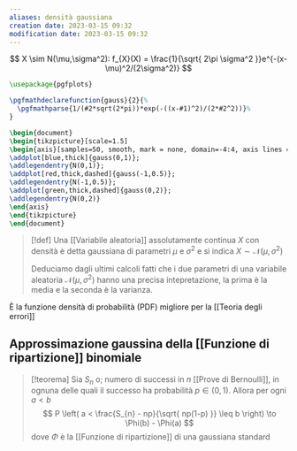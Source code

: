 ```yaml
---
aliases: densità gaussiana
creation date: 2023-03-15 09:32
modification date: 2023-03-15 09:32
---
```





$$
X \sim N(\mu,\sigma^2): f_{X}(X) = \frac{1}{\sqrt{ 2\pi \sigma^2 }}e^{-(x-\mu)^2/(2\sigma^2)}
$$

```tikz
\usepackage{pgfplots}

\pgfmathdeclarefunction{gauss}{2}{%
  \pgfmathparse{1/(#2*sqrt(2*pi))*exp(-((x-#1)^2)/(2*#2^2))}%
}

\begin{document}
\begin{tikzpicture}[scale=1.5]
\begin{axis}[samples=50, smooth, mark = none, domain=-4:4, axis lines = left]
\addplot[blue,thick]{gauss(0,1)};
\addlegendentry{N(0,1)};
\addplot[red,thick,dashed]{gauss(-1,0.5)};
\addlegendentry{N(-1,0.5)};
\addplot[green,thick,dashed]{gauss(0,2)};
\addlegendentry{N(0,2)}
\end{axis}
\end{tikzpicture}
\end{document}
```

>[!def]
>Una [[Variabile aleatoria]] assolutamente continua $X$ con densità è detta gaussiana di parametri $\mu$ e $\sigma^2$ e si indica $X \sim \mathcal{N}(\mu,\sigma^2)$
>
>Deduciamo dagli ultimi calcoli fatti che i due parametri di una variabile aleatoria $\mathcal{N}(\mu,\sigma^2)$ hanno una precisa intepretazione, la prima è la media e la seconda è la varianza.

È la funzione densità di probabilità (PDF) migliore per la [[Teoria degli errori]]
## Approssimazione gaussina della [[Funzione di ripartizione]] binomiale

>[!teorema]
>Sia $S_{n}$ o; numero di successi in $n$ [[Prove di Bernoulli]], in ognuna delle quali il successo ha probabilità $p \in (0,1)$. Allora per ogni $a < b$
> $$
> P \left( a < \frac{S_{n} - np}{\sqrt{ np(1-p) }} \leq b \right)  \to \Phi(b) - \Phi(a)
>$$
>dove $\Phi$ è la [[Funzione di ripartizione]] di una gaussiana standard
